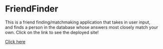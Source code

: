 # FriendFinder

This is a friend finding/matchmaking application that takes in user input, and finds a person in the database whose answers most closely match your own.  Click on the link to see the deployed site!


<a href="https://katerinewh-friend-finder.herokuapp.com/" rel="nofollow">Click here</a>

